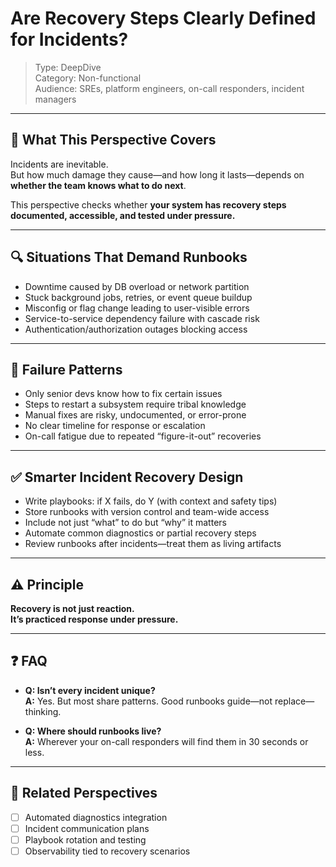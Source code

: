 # Are Recovery Steps Clearly Defined for Incidents?

> Type: DeepDive  
> Category: Non-functional  
> Audience: SREs, platform engineers, on-call responders, incident managers

---

## 🧠 What This Perspective Covers

Incidents are inevitable.  
But how much damage they cause—and how long it lasts—depends on **whether the team knows what to do next**.

This perspective checks whether **your system has recovery steps documented, accessible, and tested under pressure.**

---

## 🔍 Situations That Demand Runbooks

- Downtime caused by DB overload or network partition  
- Stuck background jobs, retries, or event queue buildup  
- Misconfig or flag change leading to user-visible errors  
- Service-to-service dependency failure with cascade risk  
- Authentication/authorization outages blocking access

---

## 🚨 Failure Patterns

- Only senior devs know how to fix certain issues  
- Steps to restart a subsystem require tribal knowledge  
- Manual fixes are risky, undocumented, or error-prone  
- No clear timeline for response or escalation  
- On-call fatigue due to repeated “figure-it-out” recoveries

---

## ✅ Smarter Incident Recovery Design

- Write playbooks: if X fails, do Y (with context and safety tips)  
- Store runbooks with version control and team-wide access  
- Include not just “what” to do but “why” it matters  
- Automate common diagnostics or partial recovery steps  
- Review runbooks after incidents—treat them as living artifacts

---

## ⚠️ Principle

**Recovery is not just reaction.  
It’s practiced response under pressure.**

---

## ❓ FAQ

- **Q: Isn’t every incident unique?**  
  **A:** Yes. But most share patterns. Good runbooks guide—not replace—thinking.

- **Q: Where should runbooks live?**  
  **A:** Wherever your on-call responders will find them in 30 seconds or less.

---

## 🔗 Related Perspectives

- [ ] Automated diagnostics integration  
- [ ] Incident communication plans  
- [ ] Playbook rotation and testing  
- [ ] Observability tied to recovery scenarios
